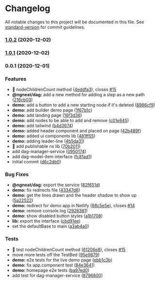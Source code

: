 # Changelog

All notable changes to this project will be documented in this file. See [standard-version](https://github.com/conventional-changelog/standard-version) for commit guidelines.

### [1.0.2](https://github.com/ngneat/dag/compare/v1.0.1...v1.0.2) (2020-12-02)

### [1.0.1](https://github.com/ngneat/dag/compare/v1.0.0...v1.0.1) (2020-12-02)

### 0.0.1 (2020-12-01)


### Features

* 🎸 nodeChildrenCount method ([4eddfa3](https://github.com/ngneat/dag/commit/4eddfa38d21f1f7448f8204c7a323b88e7e3a582)), closes [#15](https://github.com/ngneat/dag/issues/15)
* **@ngneat/dag:** add a new method for adding a step as a new path ([216cb03](https://github.com/ngneat/dag/commit/216cb03f33a32a34a25e5da502abdc9e5d12adaa))
* **demo:** add a button to add a new starting node if it's deleted ([8986cf9](https://github.com/ngneat/dag/commit/8986cf9b334c56238a1a02ab51ee7cd15fa5cf68))
* **demo:** add builder demo page ([1f67b1c](https://github.com/ngneat/dag/commit/1f67b1cb92561e236664507e380d0c8d98599adf))
* **demo:** add landing page ([16f3d36](https://github.com/ngneat/dag/commit/16f3d36ae8127da8763d166b501346efa9542a01))
* **demo:** add nodes to be able to add and remove ([c01e845](https://github.com/ngneat/dag/commit/c01e8453271c08f345cf5d784e754b8480aecc5b))
* **demo:** add tailwind ([b4d3674](https://github.com/ngneat/dag/commit/b4d3674935b77262fcce5cd3e84e76304219f0d4))
* **demo:** added header component and placed on page ([42b489f](https://github.com/ngneat/dag/commit/42b489f0a0440316b35b5242a92b1afaf61cb3aa))
* **demo:** added ui components lib ([481ff55](https://github.com/ngneat/dag/commit/481ff55bbbcfbf9d25b1f4f13a8d2c6c9ce2a2f6))
* **demo:** adding leader-line ([4b5da31](https://github.com/ngneat/dag/commit/4b5da31fd549db6b65b7addbf7b619035d86f792))
* 🎸 add publishable nx lib ([70b2011](https://github.com/ngneat/dag/commit/70b2011d95c1efdee08f866e3c799862a6d87c34))
* add dag-manager-service ([0950174](https://github.com/ngneat/dag/commit/0950174cdb0823cc79cc1c0a443dfee3636b34cb))
* add dag-model-item interface ([fc81ad1](https://github.com/ngneat/dag/commit/fc81ad17d93fe57366e835e28834dbcdf30db7b6))
* initial commit ([d6c2db0](https://github.com/ngneat/dag/commit/d6c2db01d42f7a95af9c021ab2a752fbb6a10d24))


### Bug Fixes

* **@ngneat/dag:** export the service ([82f651d](https://github.com/ngneat/dag/commit/82f651db14ca6f52f6fe9ea6b22399c3652db4f8))
* **demo:** fix redirects file ([43347d6](https://github.com/ngneat/dag/commit/43347d6685b83f94703b3f150857ca9b71c6be50))
* **demo:** get the lines drawn and the header shadow to show up ([5a22522](https://github.com/ngneat/dag/commit/5a22522f682f341c7bf7be1625596ec0c0466ec6))
* **demo:** redirect for demo app in Netlify ([88c5e5e](https://github.com/ngneat/dag/commit/88c5e5e085c211fb9622d5076028beb31570e407)), closes [#14](https://github.com/ngneat/dag/issues/14)
* **demo:** remove console.log ([2926381](https://github.com/ngneat/dag/commit/29263818f2091d6bb1cf0f3d11f00cc1a1c98350))
* **demo:** show disabled button styles ([a1b1708](https://github.com/ngneat/dag/commit/a1b1708fed799be8d31ef7b02e1dcd706588d4c6))
* **lib:** export the interface ([cbd91ee](https://github.com/ngneat/dag/commit/cbd91eed1cec6e8c429d01d0aa3f1b8fc453b4ba))
* set the defaultBase to main ([a3ab4a0](https://github.com/ngneat/dag/commit/a3ab4a0ddfc7e71c718d31cd291dd41c6e2f8c35))


### Tests

* 💍 test nodeChildrenCount method ([61206e8](https://github.com/ngneat/dag/commit/61206e8a856ca322d29b80db4b8791562fe23b68)), closes [#15](https://github.com/ngneat/dag/issues/15)
* move more tests off the TestBed ([95e9879](https://github.com/ngneat/dag/commit/95e98799a0fc0227afe67eea2e856e09d7d8ede4))
* **demo:** e2e tests for the live demo page ([ebb1c3b](https://github.com/ngneat/dag/commit/ebb1c3bc220ae92695a749025ce5f21934bf4e33))
* **demo:** fix app.component test ([84e3641](https://github.com/ngneat/dag/commit/84e36414386393c26bc0c12357b75be143093793))
* **demo:** homepage e2e tests ([ba97ed0](https://github.com/ngneat/dag/commit/ba97ed0836fa37f02795a0ca57fb08735c4a7f96))
* add test for dag-manager-service ([8796800](https://github.com/ngneat/dag/commit/8796800d91f7e044c180407d6aabc87b745f24b6))
